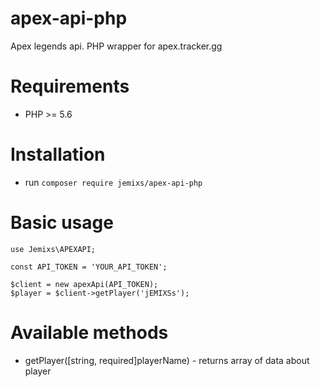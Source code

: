 # apex-api-php
Apex legends api. PHP wrapper for apex.tracker.gg

# Requirements
* PHP >= 5.6

Installation
============

* run `composer require jemixs/apex-api-php`

Basic usage
============

```
use Jemixs\APEXAPI;

const API_TOKEN = 'YOUR_API_TOKEN';

$client = new apexApi(API_TOKEN);
$player = $client->getPlayer('jEMIXSs');
```

Available methods
============

* getPlayer([string, required]playerName) - returns array of data about player
